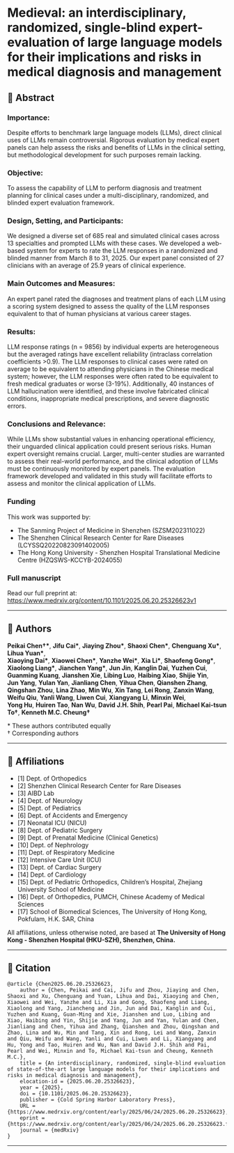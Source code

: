 # Medieval: an interdisciplinary, randomized, single-blind expert-evaluation of large language models for their implications and risks in medical diagnosis and management

## 📄 Abstract

### Importance:
Despite efforts to benchmark large language models (LLMs), direct clinical uses of LLMs remain controversial. Rigorous evaluation by medical expert panels can help assess the risks and benefits of LLMs in the clinical setting, but methodological development for such purposes remain lacking.
### Objective:
To assess the capability of LLM to perform diagnosis and treatment planning for clinical cases under a multi-disciplinary, randomized, and blinded expert evaluation framework.
### Design, Setting, and Participants:
We designed a diverse set of 685 real and simulated clinical cases across 13 specialties and prompted LLMs with these cases. We developed a web-based system for experts to rate the LLM responses in a randomized and blinded manner from March 8 to 31, 2025. Our expert panel consisted of 27 clinicians with an average of 25.9 years of clinical experience.
### Main Outcomes and Measures:
An expert panel rated the diagnoses and treatment plans of each LLM using a scoring system designed to assess the quality of the LLM responses equivalent to that of human physicians at various career stages.
### Results:
LLM response ratings (n = 9856) by individual experts are heterogeneous but the averaged ratings have excellent reliability (intraclass correlation coefficients >0.9). The LLM responses to clinical cases were rated on average to be equivalent to attending physicians in the Chinese medical system; however, the LLM responses were often rated to be equivalent to fresh medical graduates or worse (3-19%). Additionally, 40 instances of LLM hallucination were identified, and these involve fabricated clinical conditions, inappropriate medical prescriptions, and severe diagnostic errors.

### Conclusions and Relevance:
While LLMs show substantial values in enhancing operational efficiency, their unguarded clinical application could present serious risks. Human expert oversight remains crucial. Larger, multi-center studies are warranted to assess their real-world performance, and the clinical adoption of LLMs must be continuously monitored by expert panels. The evaluation framework developed and validated in this study will facilitate efforts to assess and monitor the clinical application of LLMs.


### Funding  
This work was supported by:
- The Sanming Project of Medicine in Shenzhen (SZSM202311022)  
- The Shenzhen Clinical Research Center for Rare Diseases (LCYSSQ20220823091402005)
- The Hong Kong University - Shenzhen Hospital Translational Medicine Centre (HZQSWS-KCCYB-2024055)

### Full manuscript  
Read our full preprint at:
https://www.medrxiv.org/content/10.1101/2025.06.20.25326623v1

---

## 👥 Authors

**Peikai Chen†\***, **Jifu Cai\***, **Jiaying Zhou\***, **Shaoxi Chen\***, **Chenguang Xu\***, **Lihua Yuan\***,  
**Xiaoying Dai\***, **Xiaowei Chen\***, **Yanzhe Wei\***, **Xia Li\***, **Shaofeng Gong\***,  
**Xiaolong Liang\***, **Jianchen Yang\***, **Jun Jin**, **Kanglin Dai**, **Yuzhen Cui**,  
**Guanming Kuang**, **Jianshen Xie**, **Libing Luo**, **Haibing Xiao**, **Shijie Yin**,  
**Jun Yang**, **Yulan Yan**, **Jianliang Chen**, **Yihua Chen**, **Qianshen Zhang**,  
**Qingshan Zhou**, **Lina Zhao**, **Min Wu**, **Xin Tang**, **Lei Rong**, **Zanxin Wang**,  
**Weifu Qiu**, **Yanli Wang**, **Liwen Cui**, **Xiangyang Li**, **Minxin Wei**,  
**Yong Hu**, **Huiren Tao**, **Nan Wu**, **David J.H. Shih**, **Pearl Pai**, **Michael Kai-tsun To†**, **Kenneth M.C. Cheung†**

\* These authors contributed equally  
† Corresponding authors

---

## 🏥 Affiliations

- \[1\] Dept. of Orthopedics  
- \[2\] Shenzhen Clinical Research Center for Rare Diseases  
- \[3\] AIBD Lab  
- \[4\] Dept. of Neurology  
- \[5\] Dept. of Pediatrics  
- \[6\] Dept. of Accidents and Emergency  
- \[7\] Neonatal ICU (NICU)  
- \[8\] Dept. of Pediatric Surgery  
- \[9\] Dept. of Prenatal Medicine (Clinical Genetics)  
- \[10\] Dept. of Nephrology  
- \[11\] Dept. of Respiratory Medicine  
- \[12\] Intensive Care Unit (ICU)  
- \[13\] Dept. of Cardiac Surgery  
- \[14\] Dept. of Cardiology  
- \[15\] Dept. of Pediatric Orthopedics, Children’s Hospital, Zhejiang University School of Medicine  
- \[16\] Dept. of Orthopedics, PUMCH, Chinese Academy of Medical Sciences
- \[17\] School of Biomedical Sciences, The University of Hong Kong, Pokfulam, H.K. SAR, China
  
All affiliations, unless otherwise noted, are based at **The University of Hong Kong - Shenzhen Hospital (HKU-SZH), Shenzhen, China.**

---

## 🔗 Citation

```
@article {Chen2025.06.20.25326623,
	author = {Chen, Peikai and Cai, Jifu and Zhou, Jiaying and Chen, Shaoxi and Xu, Chenguang and Yuan, Lihua and Dai, Xiaoying and Chen, Xiaowei and Wei, Yanzhe and Li, Xia and Gong, Shaofeng and Liang, Xiaolong and Yang, Jiancheng and Jin, Jun and Dai, Kanglin and Cui, Yuzhen and Kuang, Guan-Ming and Xie, Jianshen and Luo, Libing and Xiao, Haibing and Yin, Shijie and Yang, Jun and Yan, Yulan and Chen, Jianliang and Chen, Yihua and Zhang, Qianshen and Zhou, Qingshan and Zhao, Lina and Wu, Min and Tang, Xin and Rong, Lei and Wang, Zanxin and Qiu, Weifu and Wang, Yanli and Cui, Liwen and Li, Xiangyang and Hu, Yong and Tao, Huiren and Wu, Nan and David J.H. Shih and Pai, Pearl and Wei, Minxin and To, Michael Kai-tsun and Cheung, Kenneth M.C.},
	title = {An interdisciplinary, randomized, single-blind evaluation of state-of-the-art large language models for their implications and risks in medical diagnosis and management},
	elocation-id = {2025.06.20.25326623},
	year = {2025},
	doi = {10.1101/2025.06.20.25326623},
	publisher = {Cold Spring Harbor Laboratory Press},
	URL = {https://www.medrxiv.org/content/early/2025/06/24/2025.06.20.25326623},
	eprint = {https://www.medrxiv.org/content/early/2025/06/24/2025.06.20.25326623.full.pdf},
	journal = {medRxiv}
}
```

---
